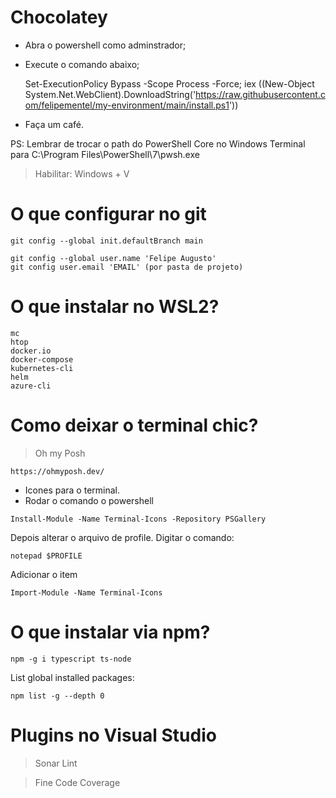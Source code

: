 # Chocolatey

+ Abra o powershell como adminstrador;
+ Execute o comando abaixo;

    Set-ExecutionPolicy Bypass -Scope Process -Force; iex ((New-Object System.Net.WebClient).DownloadString('https://raw.githubusercontent.com/felipementel/my-environment/main/install.ps1'))
    
    
+ Faça um café.

PS: Lembrar de trocar o path do PowerShell Core no Windows Terminal para C:\Program Files\PowerShell\7\pwsh.exe

> Habilitar: Windows + V

# O que configurar no git

````git
git config --global init.defaultBranch main

git config --global user.name 'Felipe Augusto'
git config user.email 'EMAIL' (por pasta de projeto)
````

# O que instalar no WSL2?
````
mc
htop
docker.io
docker-compose
kubernetes-cli
helm
azure-cli
````

# Como deixar o terminal chic?
> Oh my Posh
````url
https://ohmyposh.dev/
````
+ Icones para o terminal.
+  Rodar o comando o powershell
```
Install-Module -Name Terminal-Icons -Repository PSGallery
```
Depois alterar o arquivo de profile. Digitar o comando:
```
notepad $PROFILE
```
Adicionar o item
```
Import-Module -Name Terminal-Icons
```

# O que instalar via npm?

````node
npm -g i typescript ts-node
````
List global installed packages: 
````node
npm list -g --depth 0
````

# Plugins no Visual Studio
> Sonar Lint

> Fine Code Coverage
